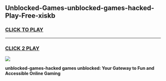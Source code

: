 
## Unblocked-Games-unblocked-games-hacked-Play-Free-xiskb
<h3>
<a href="https://premium76.site?title=unblocked-games-hacked&ref=24M">CLICK TO PLAY</a></h3>
<hr>

<h3>
<a href="https://premium76.site?title=unblocked-games-hacked&ref=24M">CLICK 2 PLAY</a>
  
</h3>

<a href="https://premium76.site?title=unblocked-games-hacked&ref=24M"><img src="https://clearcache.store/games.png"></a>


**unblocked-games-hacked games unblocked: Your Gateway to Fun and Accessible Online Gaming**
